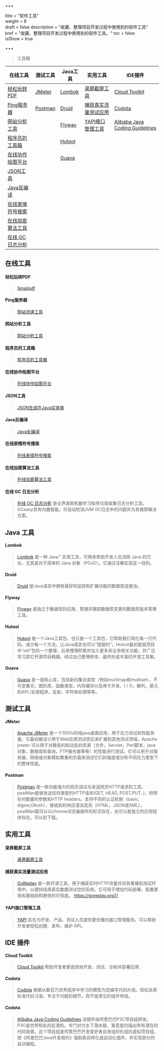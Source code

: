 +++

title = "软件工具"  
weight = 8  
draft = false 
description = "收藏、整理项目开发过程中使用到的软件工具"  
bref = "收藏、整理项目开发过程中使用到的软件工具。"
toc = false  
isShow = true

+++

> 工具箱

在线工具 | 测试工具 | Java工具 | 实用工具 | IDE插件
---|---|---|---|---
<a href="#轻松玩转PDF">轻松玩转PDF</a> | <a href="#JMeter">JMeter</a> | <a href="#Lombok">Lombok</a> | <a href="#录屏截屏工具">录屏截屏工具</a> | <a href="Cloud Toolkit">Cloud Toolkit</a>                        
<a href="#Ping服务器">Ping服务器</a> | <a href="#Postman">Postman</a> | <a href="#Druid">Druid</a> | <a href="#捕获真实流量测试应用">捕获真实流量测试应用</a> | <a href="Codota">Codota</a>                                                                                 
<a href="#网站分析工具">网站分析工具</a> | | <a href="#Flyway">Flyway</a> | <a href="#YAPI接口管理工具">YAPI接口管理工具</a>   | <a href="Alibaba Java Coding Guidelines">Alibaba Java Coding Guidelines</a>                                                              
<a href="#程序员的工具箱">程序员的工具箱</a> | | <a href="#Hutool">Hutool</a> |                      
<a href="#在线协作绘图平台">在线协作绘图平台</a> | | <a href="#Guava">Guava</a> |            
<a href="#JSON工具">JSON工具</a> | | |                                                  
<a href="#Java反编译">Java反编译</a> | | |                                                
<a href="#在线表情符号搜索">在线表情符号搜索</a> | | |                                         
<a href="#在线加密算法工具">在线加密算法工具</a> | | |                                        
<a href="#在线 GC 日志分析">在线 GC 日志分析</a> | | |                                         

## 在线工具

#### <h4 id="轻松玩转PDF" data-scroll-id="轻松玩转PDF" tabindex="-1" style="outline: none;">轻松玩转PDF</h4>  
> [Smailpdf](https://smallpdf.com/cn) 

#### <h4 id="Ping服务器" data-scroll-id="Ping服务器" tabindex="-1" style="outline: none;">Ping服务器</h4>  
> [网站测速工具](http://tool.chinaz.com/sitespeed/)

#### <h4 id="网站分析工具" data-scroll-id="网站分析工具" tabindex="-1" style="outline: none;">网站分析工具</h4>  
> [网站分析工具](https://www.openadmintools.com)

#### <h4 id="程序员的工具箱" data-scroll-id="程序员的工具箱" tabindex="-1" style="outline: none;">程序员的工具箱</h4>   
> [程序员的工具箱](https://tool.lu/)

#### <h4 id="在线协作绘图平台" data-scroll-id="在线协作绘图平台" tabindex="-1" style="outline: none;">在线协作绘图平台</h4>
> [在线协作绘图平台](https://www.processon.com/)

#### <h4 id="JSON工具" data-scroll-id="JSON工具" tabindex="-1" style="outline: none;">JSON工具</h4>
> [JSON生成在Java实体类](http://www.jsons.cn/json2java/)

#### <h4 id="Java反编译" data-scroll-id="Java反编译" tabindex="-1" style="outline: none;">Java反编译</h4>
> [Java反编译](http://javare.cn)

#### <h4 id="在线表情符号搜索" data-scroll-id="在线表情符号搜索" tabindex="-1" style="outline: none;">在线表情符号搜索</h4>
> [在线表情符号搜索](https://emojipedia.org/)

#### <h4 id="在线加密算法工具" data-scroll-id="在线加密算法工具" tabindex="-1" style="outline: none;">在线加密算法工具</h4>
> [在线加密算法工具](http://www.ssleye.com/abort.html)

#### <h4 id="在线 GC 日志分析" data-scroll-id="在线 GC 日志分析" tabindex="-1" style="outline: none;">在线 GC 日志分析</h4>
> [在线 GC 日志分析](http://gceasy.io/) 是业界首款机器学习指导垃圾收集日志分析工具。GCeasy具有内置智能，可自动检测JVM GC日志中的问题并为其推荐解决方案。

## Java 工具
#### <h4 id="Lombok" data-scroll-id="Lombok" tabindex="-1" style="outline: none;">Lombok</h4>
> [Lombok](https://github.com/rzwitserloot/lombok) 是一种 Java™ 实用工具，可用来帮助开发人员消除 Java 的冗长，尤其是对于简单的 Java 对象（POJO）。它通过注解实现这一目的。

#### <h4 id="Druid" data-scroll-id="Druid" tabindex="-1" style="outline: none;">Druid</h4>
> [Druid](https://github.com/alibaba/druid) 是Java语言中拥有最好的监控和扩展功能的数据库连接池。

#### <h4 id="Flyway" data-scroll-id="Flyway" tabindex="-1" style="outline: none;">Flyway</h4>
> [Flyway](https://flywaydb.org)  是独立于数据库的应用、管理并跟踪数据库变更的数据库版本管理工具。

#### <h4 id="Hutool" data-scroll-id="Hutool" tabindex="-1" style="outline: none;">Hutool</h4>
> [Hutool](https://github.com/looly/hutool)  是一个Java工具包，也只是一个工具包，它帮助我们简化每一行代码，减少每一个方法，让Java语言也可以“甜甜的”。Hutool最初是我项目中“util”包的一个整理，后来慢慢积累并加入更多非业务相关功能，并广泛学习其它开源项目精髓，经过自己整理修改，最终形成丰富的开源工具集。

#### <h4 id="Guava" data-scroll-id="Guava" tabindex="-1" style="outline: none;">Guava</h4>
> [Guava](https://github.com/google/guava)  是一组核心库，包括新的集合类型（例如multimap和multiset），不可变集合，图形库，函数类型，内存缓存以及用于并发，I / O，散列，基元的API /实用程序，反射，字符串处理等等。

## 测试工具
#### <h4 id="JMeter" data-scroll-id="JMeter" tabindex="-1" style="outline: none;">JMeter</h4>
> [Apache JMeter](http://jmeter.apache.org/download_jmeter.cgi)  是一个100％的纯java桌面应用，用于压力测试和性能测量。它最初被设计用于Web应用测试但后来扩展到其他测试领域。Apache jmeter 可以用于对静态的和动态的资源（文件，Servlet，Perl脚本，java 对象，数据库和查询，FTP服务器等等）的性能进行测试。它可以用于对服务器，网络或对象模拟繁重的负载来测试它们的强度或分析不同压力类型下的整体性能。

#### <h4 id="Postman" data-scroll-id="Postman" tabindex="-1" style="outline: none;">Postman</h4>
> [Postman](https://www.getpostman.com/)  是一款功能强大的网页调试与发送网页HTTP请求的工具。postMan能够发送任何类型的HTTP请求(GET, HEAD, POST,PUT..)，附带任何数量的参数和HTTP headers。支持不同的认证机制（basic, digest,OAuth），接收到的响应语法高亮（HTML，JSON或XML）。
> postMan既可以以chrome浏览器插件的形式存在，也可以是独立的应用程序存在。可以到下载。

## 实用工具

#### <h4 id="录屏截屏工具" data-scroll-id="录屏截屏工具" tabindex="-1" style="outline: none;">录屏截屏工具</h4>
> [录屏截屏工具](https://www.screenpresso.com/download/) 

#### <h4 id="捕获真实流量测试应用" data-scroll-id="捕获真实流量测试应用" tabindex="-1" style="outline: none;">捕获真实流量测试应用</h4>
> [GoReplay](https://github.com/buger/goreplay) 是一款开源工具，用于捕获实时HTTP流量并将其重播到测试环境中，以便持续用真实数据测试您的系统。它可用于增加代码部署，配置更改和基础结构更改的可信度。 
https://goreplay.org7/

#### <h4 id="YAPI接口管理工具" data-scroll-id="YAPI接口管理工具" tabindex="-1" style="outline: none;">YAPI接口管理工具</h4>
> [YAPI](https://yapi.ymfe.org/documents/index.html) 旨在为开发、产品、测试人员提供更优雅的接口管理服务。可以帮助开发者轻松创建、发布、维护 API。

## IDE 插件
#### <h4 id="Cloud Toolkit具" data-scroll-id="Cloud Toolkit" tabindex="-1" style="outline: none;">Cloud Toolkit</h4>
> [Cloud Toolkit](https://cn.aliyun.com/product/cloudtoolkit) 帮助开发者更高效地开发、测试、诊断并部署应用.


#### <h4 id="Codota" data-scroll-id="Codota" tabindex="-1" style="outline: none;">Codota</h4>
> [Codota](https://www.codota.com/) 根据从数百万优秀程序中学习的模型为您编写代码片段。轻松采用标准代码习语，专注于问题的细节，而不是常见的组件布线。

#### <h4 id="Alibaba Java Coding Guidelines" data-scroll-id="Codota" tabindex="-1" style="outline: none;">Codota</h4>
> [Alibaba Java Coding Guidelines](https://github.com/alibaba/p3c/wiki/Eclipse%E6%8F%92%E4%BB%B6%E4%BD%BF%E7%94%A8%E6%96%87%E6%A1%A3) 该插件由阿里巴巴P3C项目组研发。P3C是世界知名的反潜机，专门对付水下潜水艇，寓意是扫描出所有潜在的代码隐患。这个项目组是阿里巴巴开发爱好者自发组织形成的虚拟项目组，把《阿里巴巴Java开发规约》强制条目转化成自动化插件，并实现部分的自动编程。